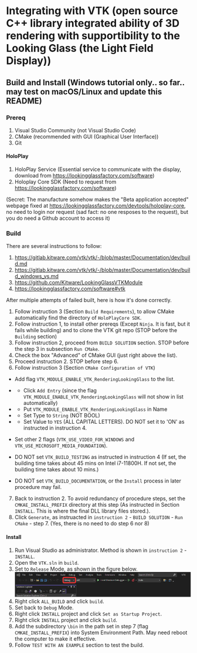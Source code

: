 # Integrating with VTK (open source C++ library integrated ability of 3D rendering with supportibility to the Looking Glass (the Light Field Display))
## Build and Install (Windows tutorial only.. so far.. may test on macOS/Linux and update this README)
### Prereq
1. Visual Studio Community (not Visual Studio Code)
2. CMake (recommended with GUI (Graphical User Interface))
3. Git
#### HoloPlay
1. HoloPlay Service (Essential service to communicate with the display, download from https://lookingglassfactory.com/software)
2. Holoplay Core SDK (Need to request from https://lookingglassfactory.com/software) 
 
 (Secret: The manufacture somehow makes the "Beta application accepted" webpage fixed at https://lookingglassfactory.com/devtools/holoplay-core, no need to login nor request (sad fact: no one resposes to the request), but you do need a Github account to access it)

### Build
There are several instructions to follow:
1. https://gitlab.kitware.com/vtk/vtk/-/blob/master/Documentation/dev/build.md
2. https://gitlab.kitware.com/vtk/vtk/-/blob/master/Documentation/dev/build_windows_vs.md
3. https://github.com/Kitware/LookingGlassVTKModule
4. https://lookingglassfactory.com/software#vtk

After multiple attempts of failed built, here is how it's done correctly. 
1. Follow instruction 3 (Section `Build Requirements`), to allow CMake automatically find the directory of `HoloPlayCore SDK`.
2. Follow instruction 1, to install other prereqs (Except `Ninja`. It is fast, but it fails while building) and to clone the VTK git repo (STOP before the `Building` section)
3. Follow instruction 2, proceed from `BUILD SOLUTION` section. STOP before the step 3 in subsection `Run CMake`. 
4. Check the box "Advanced" of CMake GUI (just right above the list).
5. Proceed instruction 2. STOP before step 6.
6. Follow instruction 3 (Section `CMake Configuration of VTK`)

 - Add flag `VTK_MODULE_ENABLE_VTK_RenderingLookingGlass` to the list.
 
  - - Click `Add Entry` (since the flag `VTK_MODULE_ENABLE_VTK_RenderingLookingGlass` will not show in list automatically)

  - - Put `VTK_MODULE_ENABLE_VTK_RenderingLookingGlass` in Name

  - - Set Type to `String` (NOT BOOL)

  - - Set Value to `YES` (ALL CAPITAL LETTERS). DO NOT set it to 'ON' as instructed in instruction 4. 

 - Set other 2 flags (`VTK_USE_VIDEO_FOR_WINDOWS` and `VTK_USE_MICROSOFT_MEDIA_FOUNDATION`). 

 - DO NOT set `VTK_BUILD_TESTING` as instructed in instruction 4 (If set, the building time takes about 45 mins on Intel i7-11800H. If not set, the building time takes about 10 mins.)

 - DO NOT set `VTK_BUILD_DOCUMENTATION`, or the `Install` process in later procedure may fail. 

7. Back to instruction 2. To avoid redundancy of procedure steps, set the `CMKAE_INSTALL_PREFIX` directory at this step (As instructed in Section `INSTALL`. This is where the final DLL library files stored.). 
8. Click `Generate`, as instruacted in `instruction 2` - `BUILD SOLUTION` - `Run CMake` - step 7. (Yes, there is no need to do step 6 nor 8)
#### Install
1. Run Visual Studio as administrator. Method is shown in `instruction 2` - `INSTALL`. 
2. Open the `VTK.sln` in `build`.
3. Set to `Release` Mode, as shown in the figure below. 
 ![](VSReleaseMode.png)
4. Right click `ALL_BUILD` and click `build`. 
5. Set back to `Debug` Mode. 
6. Right click `INSTALL` project and click `Set as Startup Project`. 
7. Right click	`INSTALL` project and click	`build`. 
8. Add the subdirectory `\bin` in the path set in step 7 (flag `CMKAE_INSTALL_PREFIX`) into System Environment Path. May need reboot the computer to make it effective. 
9. Follow `TEST WITH AN EXAMPLE` section to test the build. 